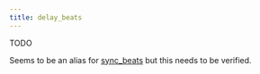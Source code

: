 ```yaml
---
title: delay_beats
---
```

TODO

Seems to be an alias for [sync_beats](sync_beats) but this needs to be verified.
